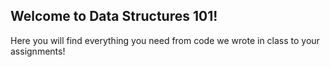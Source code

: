 ## Welcome to Data Structures 101!

Here you will find everything you need from code we wrote in class to your assignments!
